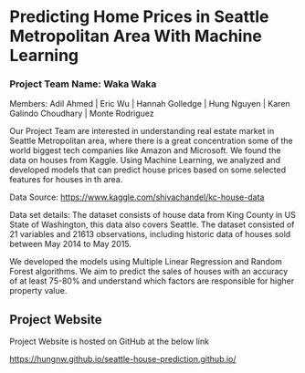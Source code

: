 # Predicting Home Prices in Seattle Metropolitan Area With Machine Learning

### Project Team Name: Waka Waka
Members: Adil Ahmed | Eric Wu | Hannah Golledge | Hung Nguyen | Karen Galindo Choudhary | Monte Rodriguez 

Our Project Team are interested in understanding real estate market in Seattle Metropolitan area, where there is a great concentration some of the world biggest tech companies like Amazon and Microsoft. We found the data on houses from Kaggle. Using Machine Learning, we analyzed and developed models that can predict house prices based on some selected features for houses in th area.

Data Source: https://www.kaggle.com/shivachandel/kc-house-data

Data set details: The dataset consists of house data from King County in US State of Washington, this data also covers Seattle. The dataset consisted of 21 variables and 21613 observations, including historic data of houses sold between May 2014 to May 2015.

We developed the models using Multiple Linear Regression and Random Forest algorithms. 
We aim to predict the sales of houses with an accuracy of at least 75-80% and understand which factors are responsible for higher property value.

## Project Website

Project Website is hosted on GitHub at the below link

https://hungnw.github.io/seattle-house-prediction.github.io/
